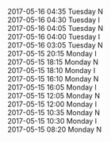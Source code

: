 2017-05-16 04:35 Tuesday  N  
2017-05-16 04:30 Tuesday  I  
2017-05-16 04:05 Tuesday  N  
2017-05-16 04:00 Tuesday  I  
2017-05-16 03:05 Tuesday  N  
2017-05-15 20:15 Monday  I  
2017-05-15 18:15 Monday  N  
2017-05-15 18:10 Monday  I  
2017-05-15 16:10 Monday  N  
2017-05-15 16:05 Monday  I  
2017-05-15 12:05 Monday  N  
2017-05-15 12:00 Monday  I  
2017-05-15 10:35 Monday  N  
2017-05-15 10:30 Monday  I  
2017-05-15 08:20 Monday  N  

